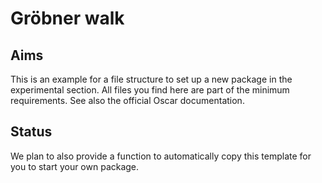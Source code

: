 # Gröbner walk

## Aims

This is an example for a file structure to set up a new package 
in the experimental section. All files you find here are part of the 
minimum requirements. See also the official Oscar documentation.

## Status

We plan to also provide a function to automatically copy this template 
for you to start your own package. 

